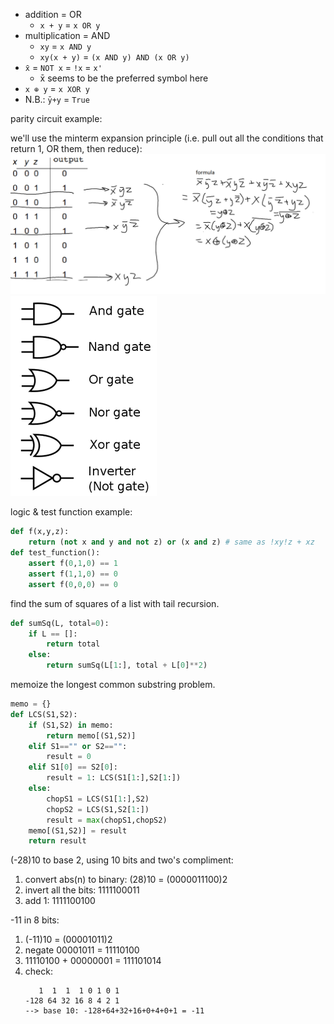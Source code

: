- addition = OR
  - `x + y` = `x OR y`
- multiplication = AND
  - `xy` = `x AND y`
  - `xy(x + y)` = `(x AND y) AND (x OR y)`
- `x̄` = `NOT x` = `!x` = `x'`
  - x̄ seems to be the preferred symbol here
- `x ⊕ y` = `x XOR y`
- N.B.: `ȳ+y` = `True`

parity circuit example:

we'll use the minterm expansion principle (i.e. pull out all the conditions that return 1, OR them, then reduce):
![example of the minterm expansion principle](image-2.png)
![a diagram of logic gates and their symbols](image-1.png)

logic & test function example:
```python
def f(x,y,z):
    return (not x and y and not z) or (x and z) # same as !xy!z + xz
def test_function():
    assert f(0,1,0) == 1
    assert f(1,1,0) == 0
    assert f(0,0,0) == 0
```

find the sum of squares of a list with tail recursion.
```py
def sumSq(L, total=0):
    if L == []:
        return total
    else:
        return sumSq(L[1:], total + L[0]**2)
```

memoize the longest common substring problem.
```py
memo = {}
def LCS(S1,S2):
    if (S1,S2) in memo:
        return memo[(S1,S2)]
    elif S1=="" or S2=="":
        result = 0
    elif S1[0] == S2[0]:
        result = 1: LCS(S1[1:],S2[1:])
    else:
        chopS1 = LCS(S1[1:],S2)
        chopS2 = LCS(S1,S2[1:])
        result = max(chopS1,chopS2)
    memo[(S1,S2)] = result
    return result
```


(-28)10 to base 2, using 10 bits and two's compliment:
1. convert abs(n) to binary: (28)10 = (0000011100)2
2. invert all the bits: 1111100011
3. add 1: 1111100100

-11 in 8 bits:
1. (-11)10 = (00001011)2
2. negate 00001011 = 11110100
3. 11110100 + 00000001 = 111101014
4. check:
    ```
       1  1  1  1 0 1 0 1 
    -128 64 32 16 8 4 2 1
    --> base 10: -128+64+32+16+0+4+0+1 = -11
    ```